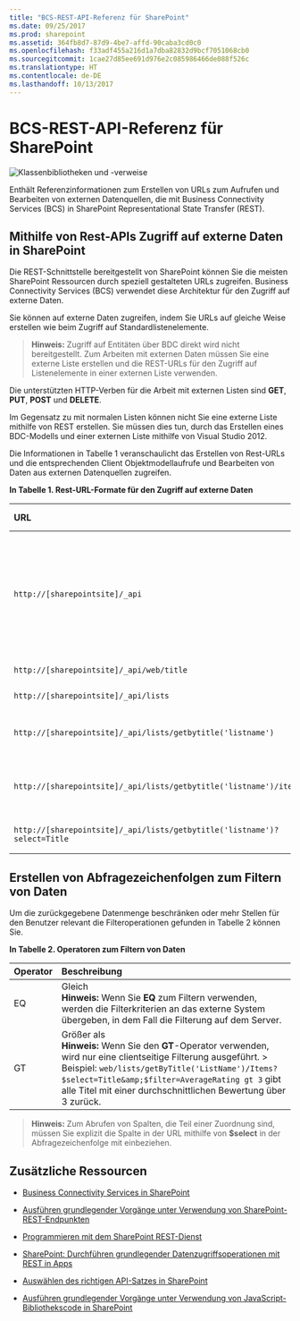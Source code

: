 ```yaml
---
title: "BCS-REST-API-Referenz für SharePoint"
ms.date: 09/25/2017
ms.prod: sharepoint
ms.assetid: 364fb8d7-87d9-4be7-affd-90caba3cd0c0
ms.openlocfilehash: f33adf455a216d1a7dba82832d9bcf7051068cb0
ms.sourcegitcommit: 1cae27d85ee691d976e2c085986466de088f526c
ms.translationtype: HT
ms.contentlocale: de-DE
ms.lasthandoff: 10/13/2017
---
```

# <a name="bcs-rest-api-reference-for-sharepoint"></a>BCS-REST-API-Referenz für SharePoint

  
    
    
![Klassenbibliotheken und -verweise](../images/mod_icon_badge_reference.png)
  
    
    

  
    
    

  
    
    
Enthält Referenzinformationen zum Erstellen von URLs zum Aufrufen und Bearbeiten von externen Datenquellen, die mit Business Connectivity Services (BCS) in SharePoint Representational State Transfer (REST).
## <a name="using-restful-apis-to-access-external-data-in-sharepoint"></a>Mithilfe von Rest-APIs Zugriff auf externe Daten in SharePoint
<a name="bkmk_Overview"> </a>

Die REST-Schnittstelle bereitgestellt von SharePoint können Sie die meisten SharePoint Ressourcen durch speziell gestalteten URLs zugreifen. Business Connectivity Services (BCS) verwendet diese Architektur für den Zugriff auf externe Daten.
  
    
    
Sie können auf externe Daten zugreifen, indem Sie URLs auf gleiche Weise erstellen wie beim Zugriff auf Standardlistenelemente.
  
    
    

> **Hinweis:** Zugriff auf Entitäten über BDC direkt wird nicht bereitgestellt. Zum Arbeiten mit externen Daten müssen Sie eine externe Liste erstellen und die REST-URLs für den Zugriff auf Listenelemente in einer externen Liste verwenden. 
  
    
    

Die unterstützten HTTP-Verben für die Arbeit mit externen Listen sind **GET**, **PUT**, **POST** und **DELETE**.
  
    
    
Im Gegensatz zu mit normalen Listen können nicht Sie eine externe Liste mithilfe von REST erstellen. Sie müssen dies tun, durch das Erstellen eines BDC-Modells und einer externen Liste mithilfe von Visual Studio 2012.
  
    
    
Die Informationen in Tabelle 1 veranschaulicht das Erstellen von Rest-URLs und die entsprechenden Client Objektmodellaufrufe und Bearbeiten von Daten aus externen Datenquellen zugreifen.
  
    
    

**In Tabelle 1. Rest-URL-Formate für den Zugriff auf externe Daten**


|**URL**|**Beschreibung**|**HTTP-Methode**|
|:-----|:-----|:-----|
| `http://[sharepointsite]/_api` <br/> |Die Basis des eine REST-Anforderung. Das virtuelle Verzeichnis _api zugeordnet ist, um Aufrufe client.svc, wo das Clientobjektmodell verwendet werden.  <br/> |GET  <br/> |
| `http://[sharepointsite]/_api/web/title` <br/> |Ruft den Titel des aktuellen Web ab.  <br/> |GET  <br/> |
| `http://[sharepointsite]/_api/lists` <br/> |Ruft alle Listen auf einer Website ab  <br/> |GET  <br/> |
| `http://[sharepointsite]/_api/lists/getbytitle('listname')` <br/> |Ruft die Metadaten für eine angegebene Liste.  <br/> |GET  <br/> |
| `http://[sharepointsite]/_api/lists/getbytitle('listname')/items` <br/> |Ruft die Listenelemente in einer angegebenen Liste ab.  <br/> |GET  <br/> |
| `http://[sharepointsite]/_api/lists/getbytitle('listname')?select=Title` <br/> |Ruft den Titel einer bestimmten Liste ab.  <br/> |GET  <br/> |
   

## <a name="constructing-query-strings-for-filtering-data"></a>Erstellen von Abfragezeichenfolgen zum Filtern von Daten
<a name="bkmk_constructquery"> </a>

Um die zurückgegebene Datenmenge beschränken oder mehr Stellen für den Benutzer relevant die Filteroperationen gefunden in Tabelle 2 können Sie.
  
    
    

**In Tabelle 2. Operatoren zum Filtern von Daten**


|**Operator**|**Beschreibung**|
|:-----|:-----|
|EQ  <br/> |Gleich  <br/> **Hinweis:** Wenn Sie **EQ** zum Filtern verwenden, werden die Filterkriterien an das externe System übergeben, in dem Fall die Filterung auf dem Server.          |
|GT  <br/> |Größer als  <br/> **Hinweis:** Wenn Sie den **GT**-Operator verwenden, wird nur eine clientseitige Filterung ausgeführt. > Beispiel: `web/lists/getByTitle('ListName')/Items?$select=Title&amp;$filter=AverageRating gt 3` gibt alle Titel mit einer durchschnittlichen Bewertung über 3 zurück.          |
   

> **Hinweis:** Zum Abrufen von Spalten, die Teil einer Zuordnung sind, müssen Sie explizit die Spalte in der URL mithilfe von **$select** in der Abfragezeichenfolge mit einbeziehen.
  
    
    


## <a name="additional-resources"></a>Zusätzliche Ressourcen
<a name="bkmk_AdditionalResources"> </a>


-  [Business Connectivity Services in SharePoint](business-connectivity-services-in-sharepoint.md)
    
  
-  [Ausführen grundlegender Vorgänge unter Verwendung von SharePoint-REST-Endpunkten](http://msdn.microsoft.com/library/e3000415-50a0-426e-b304-b7de18f2f7d9%28Office.15%29.aspx)
    
  
-  [Programmieren mit dem SharePoint REST-Dienst](http://msdn.microsoft.com/library/d4b5c277-ed50-420c-8a9b-860342284b72%28Office.15%29.aspx)
    
  
-  [SharePoint: Durchführen grundlegender Datenzugriffsoperationen mit REST in Apps](http://code.msdn.microsoft.com/SharePoint-Perform-335d925b)
    
  
-  [Auswählen des richtigen API-Satzes in SharePoint](choose-the-right-api-set-in-sharepoint.md)
    
  
-  [Ausführen grundlegender Vorgänge unter Verwendung von JavaScript-Bibliothekscode in SharePoint](http://msdn.microsoft.com/library/29089af8-dbc0-49b7-a1a0-9e311f49c826%28Office.15%29.aspx)
    
  
